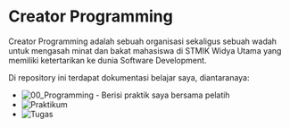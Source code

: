 # Creator Programming

Creator Programming adalah sebuah organisasi sekaligus sebuah wadah untuk mengasah minat dan bakat mahasiswa di STMIK Widya Utama yang memiliki ketertarikan ke dunia Software Development.

Di repository ini terdapat dokumentasi belajar saya, diantaranaya:
- ![00_Programming - Berisi praktik saya bersama pelatih](./00_Programming/)
- ![Praktikum](./Praktikum/)
- ![Tugas](./Tugas/)